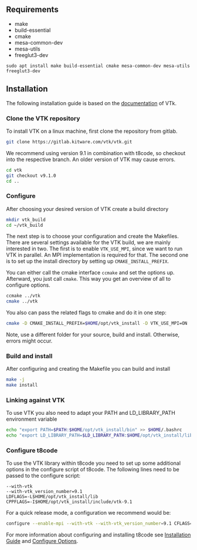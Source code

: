 ## Requirements
- make
- build-essential
- cmake
- mesa-common-dev
- mesa-utils
- freeglut3-dev

```path
sudo apt install make build-essential cmake mesa-common-dev mesa-utils freeglut3-dev
```
## Installation
The following installation guide is based on the [documentation](https://gitlab.kitware.com/vtk/vtk/-/blob/master/Documentation/dev/build.md#building-vtk) of VTk.
### Clone the VTK repository

To install VTK on a linux machine, first clone the repository from gitlab.
```bash
git clone https://gitlab.kitware.com/vtk/vtk.git
```

We recommend using version 9.1 in combination with t8code, so checkout into the respective branch. An older version of VTK may cause errors.
```bash
cd vtk
git checkout v9.1.0
cd ..
```

### Configure
After choosing your desired version of VTK create a build directory
```bash
mkdir vtk_build
cd ~/vtk_build
```
The next step is to choose your configuration and create the Makefiles. There are several settings available for the VTK build, we are mainly interested in two. The first is to enable `VTK_USE_MPI`, since we want to run VTK in parallel. An MPI implementation is required for that. The second one is to set up the install directory by setting up `CMAKE_INSTALL_PREFIX`.

You can either call the cmake interface `ccmake` and set the options up. Afterward, you just call `cmake`. This way you get an overview of all to configure options.
```bash
ccmake ../vtk
cmake ../vtk
```
You also can pass the related flags to cmake and do it in one step:
```bash
cmake -D CMAKE_INSTALL_PREFIX=$HOME/opt/vtk_install -D VTK_USE_MPI=ON ../vtk  
```
Note, use a different folder for your source, build and install. Otherwise, errors might occur. 

### Build and install
After configuring and creating the Makefile you can build and install
```bash
make -j
make install
```

### Linking against VTK

To use VTK you also need to adapt your PATH and LD_LIBRARY_PATH environment variable
```bash
echo "export PATH=$PATH:$HOME/opt/vtk_install/bin" >> $HOME/.bashrc
echo "export LD_LIBRARY_PATH=$LD_LIBRARY_PATH:$HOME/opt/vtk_install/lib" >> $HOME/.bashrc
```

### Configure t8code
To use the VTK library within t8code you need to set up some additional options in the configure script of t8code. 
The following lines need to be passed to the configure script:
```
--with-vtk 
--with-vtk_version_number=9.1 
LDFLAGS=-L$HOME/opt/vtk_install/lib 
CPPFLAGS=-I$HOME/opt/vtk_install/include/vtk-9.1
```

For a quick release mode, a configuration we recommend would be:

```bash
configure --enable-mpi --with-vtk --with-vtk_version_number=9.1 CFLAGS="-O3" CXXFLAGS="-O3" CC=mpicc CXX=mpicxx LDFLAGS=-L$HOME/opt/vtk_install/lib CPPFLAGS=-I$HOME/opt/vtk_install/include/vtk-9.1
```
For more information about configuring and installing t8code see [Installation Guide](https://github.com/DLR-AMR/t8code/wiki/Installation) and [Configure Options](https://github.com/DLR-AMR/t8code/wiki/Configure-Options).

